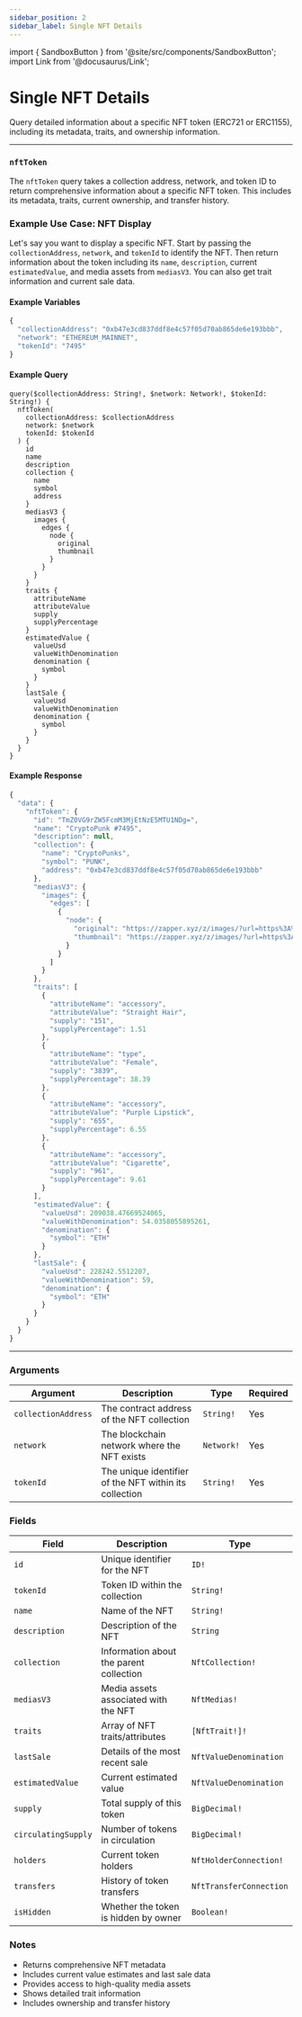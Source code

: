 ```yaml
---
sidebar_position: 2
sidebar_label: Single NFT Details
---
```


import { SandboxButton } from '@site/src/components/SandboxButton';
import Link from '@docusaurus/Link';

# Single NFT Details

Query detailed information about a specific NFT token (ERC721 or ERC1155), including its metadata, traits, and ownership information.

---

### `nftToken`

The `nftToken` query takes a collection address, network, and token ID to return comprehensive information about a specific NFT token. This includes its metadata, traits, current ownership, and transfer history.

### Example Use Case: NFT Display

Let's say you want to display a specific NFT. Start by passing the `collectionAddress`, `network`, and `tokenId` to identify the NFT. Then return information about the token including its `name`, `description`, current `estimatedValue`, and media assets from `mediasV3`. You can also get trait information and current sale data.

#### Example Variables

```js
{
  "collectionAddress": "0xb47e3cd837ddf8e4c57f05d70ab865de6e193bbb",
  "network": "ETHEREUM_MAINNET",
  "tokenId": "7495"
}
```

#### Example Query

```
query($collectionAddress: String!, $network: Network!, $tokenId: String!) {
  nftToken(
    collectionAddress: $collectionAddress
    network: $network
    tokenId: $tokenId
  ) {
    id
    name
    description
    collection {
      name
      symbol
      address
    }
    mediasV3 {
      images {
        edges {
          node {
            original
            thumbnail
          }
        }
      }
    }
    traits {
      attributeName
      attributeValue
      supply
      supplyPercentage
    }
    estimatedValue {
      valueUsd
      valueWithDenomination
      denomination {
        symbol
      }
    }
    lastSale {
      valueUsd
      valueWithDenomination
      denomination {
        symbol
      }
    }
  }
}
```

#### Example Response

```js
{
  "data": {
    "nftToken": {
      "id": "TmZ0VG9rZW5FcmM3MjEtNzE5MTU1NDg=",
      "name": "CryptoPunk #7495",
      "description": null,
      "collection": {
        "name": "CryptoPunks",
        "symbol": "PUNK",
        "address": "0xb47e3cd837ddf8e4c57f05d70ab865de6e193bbb"
      },
      "mediasV3": {
        "images": {
          "edges": [
            {
              "node": {
                "original": "https://zapper.xyz/z/images/?url=https%3A%2F%2Fstorage.googleapis.com%2Fzapper-fi-assets%2Fnfts%2Fmedias%2F00f8b24c79685e376e42fa775bfeab0eb3fc55e09e77be0ee31c43193e81c71e.png&checksum=e9d0c",
                "thumbnail": "https://zapper.xyz/z/images/?url=https%3A%2F%2Fstorage.googleapis.com%2Fzapper-fi-assets%2Fnfts%2Fmedias%2F00f8b24c79685e376e42fa775bfeab0eb3fc55e09e77be0ee31c43193e81c71e.png&width=100&checksum=173cf"
              }
            }
          ]
        }
      },
      "traits": [
        {
          "attributeName": "accessory",
          "attributeValue": "Straight Hair",
          "supply": "151",
          "supplyPercentage": 1.51
        },
        {
          "attributeName": "type",
          "attributeValue": "Female",
          "supply": "3839",
          "supplyPercentage": 38.39
        },
        {
          "attributeName": "accessory",
          "attributeValue": "Purple Lipstick",
          "supply": "655",
          "supplyPercentage": 6.55
        },
        {
          "attributeName": "accessory",
          "attributeValue": "Cigarette",
          "supply": "961",
          "supplyPercentage": 9.61
        }
      ],
      "estimatedValue": {
        "valueUsd": 209038.47669524065,
        "valueWithDenomination": 54.0358055895261,
        "denomination": {
          "symbol": "ETH"
        }
      },
      "lastSale": {
        "valueUsd": 228242.5512207,
        "valueWithDenomination": 59,
        "denomination": {
          "symbol": "ETH"
        }
      }
    }
  }
}
```


<SandboxButton/>

---

### Arguments

| Argument | Description | Type | Required |
| -------- | ----------- | ---- | -------- |
| `collectionAddress` | The contract address of the NFT collection | `String!` | Yes |
| `network` | The blockchain network where the NFT exists | `Network!` | Yes |
| `tokenId` | The unique identifier of the NFT within its collection | `String!` | Yes |

### Fields

| Field | Description | Type |
| ----- | ----------- | ---- |
| `id` | Unique identifier for the NFT | `ID!` |
| `tokenId` | Token ID within the collection | `String!` |
| `name` | Name of the NFT | `String!` |
| `description` | Description of the NFT | `String` |
| `collection` | Information about the parent collection | `NftCollection!` |
| `mediasV3` | Media assets associated with the NFT | `NftMedias!` |
| `traits` | Array of NFT traits/attributes | `[NftTrait!]!` |
| `lastSale` | Details of the most recent sale | `NftValueDenomination` |
| `estimatedValue` | Current estimated value | `NftValueDenomination` |
| `supply` | Total supply of this token | `BigDecimal!` |
| `circulatingSupply` | Number of tokens in circulation | `BigDecimal!` |
| `holders` | Current token holders | `NftHolderConnection!` |
| `transfers` | History of token transfers | `NftTransferConnection` |
| `isHidden` | Whether the token is hidden by owner | `Boolean!` |

### Notes
- Returns comprehensive NFT metadata
- Includes current value estimates and last sale data
- Provides access to high-quality media assets
- Shows detailed trait information
- Includes ownership and transfer history